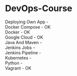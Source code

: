 # DevOps-Course

Deploying Own App - <br>
Docker Compose - OK<br>
Docker - OK<br>
Google Cloud - OK<br>
Java And Maven - <br>
Jenkins Jobs - <br>
Jenkins Pipeline - <br>
Kubernetes - <br>
Python - <br>
Vagrant - OK<br>
